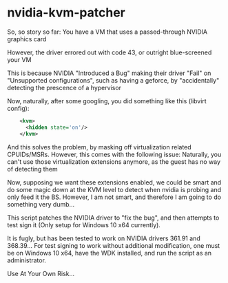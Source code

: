 # nvidia-kvm-patcher

So, so story so far:
You have a VM that uses a passed-through NVIDIA graphics card

However, the driver errored out with code 43, or outright blue-screened your VM

This is because NVIDIA "Introduced a Bug" making their driver "Fail" on "Unsupported configurations", such as having a geforce, by "accidentally" detecting the prescence of a hypervisor

Now, naturally, after some googling, you did something like this (libvirt config):
```xml
    <kvm>
      <hidden state='on'/>
    </kvm>
```
    
And this solves the problem, by masking off virtualization related CPUIDs/MSRs. However, this comes with the following issue:
Naturally, you can't use those virtualization extensions anymore, as the guest has no way of detecting them

Now, supposing we want these extensions enabled, we could be smart and do some magic down at the KVM level to detect when nvidia is probing and only feed it the BS. However, I am not smart, and therefore I am going to do something very dumb...

This script patches the NVIDIA driver to "fix the bug", and then attempts to test sign it (Only setup for Windows 10 x64 currently).

It is fugly, but has been tested to work on NVIDIA drivers 361.91 and 368.39...
For test signing to work without additional modification, one must be on Windows 10 x64, have the WDK installed, and run the script as an administrator.

Use At Your Own Risk...
